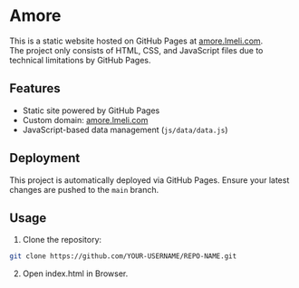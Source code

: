 # Amore

This is a static website hosted on GitHub Pages at [amore.lmeli.com](https://amore.lmeli.com).  
The project only consists of HTML, CSS, and JavaScript files due to technical limitations by GitHub Pages.

## Features
- Static site powered by GitHub Pages
- Custom domain: [amore.lmeli.com](https://amore.lmeli.com)
- JavaScript-based data management (`js/data/data.js`)

## Deployment
This project is automatically deployed via GitHub Pages. Ensure your latest changes are pushed to the `main` branch.

## Usage
1. Clone the repository:
```sh
git clone https://github.com/YOUR-USERNAME/REPO-NAME.git
```
2. Open index.html in Browser.
